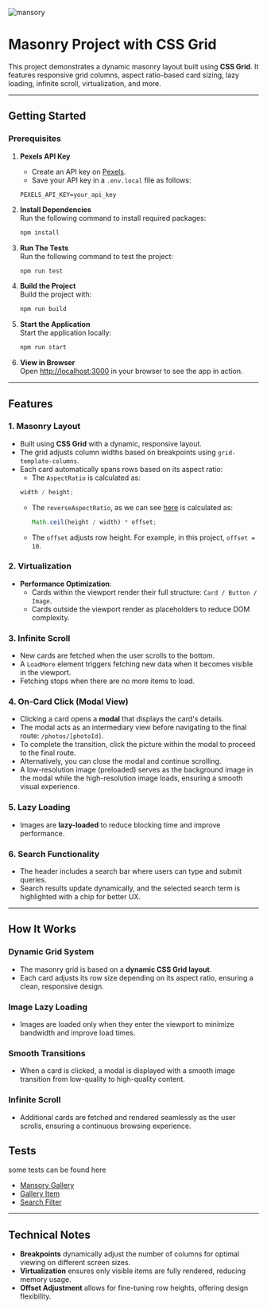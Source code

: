 ![mansory](./assests/mansory.png)

# Masonry Project with CSS Grid

This project demonstrates a dynamic masonry layout built using **CSS Grid**. It features responsive grid columns, aspect ratio-based card sizing, lazy loading, infinite scroll, virtualization, and more.

---

## Getting Started

### Prerequisites

1. **Pexels API Key**

   - Create an API key on [Pexels](https://www.pexels.com/api/).
   - Save your API key in a `.env.local` file as follows:

   ```env
   PEXELS_API_KEY=your_api_key
   ```

2. **Install Dependencies**  
   Run the following command to install required packages:

   ```bash
   npm install
   ```

3. **Run The Tests**  
   Run the following command to test the project:

   ```bash
   npm run test
   ```

4. **Build the Project**  
   Build the project with:

   ```bash
   npm run build
   ```

5. **Start the Application**  
   Start the application locally:

   ```bash
   npm run start
   ```

6. **View in Browser**  
   Open [http://localhost:3000](http://localhost:3000) in your browser to see the app in action.

---

## Features

### 1. **Masonry Layout**

- Built using **CSS Grid** with a dynamic, responsive layout.
- The grid adjusts column widths based on breakpoints using `grid-template-columns`.
- Each card automatically spans rows based on its aspect ratio:
  - The `AspectRatio` is calculated as:
  ```js
  width / height;
  ```
  - The `reverseAspectRatio`, as we can see [here](src/components/GalleryItem/index.tsx#25) is calculated as:
    ```js
    Math.ceil(height / width) * offset;
    ```
  - The `offset` adjusts row height. For example, in this project, `offset = 10`.

### 2. **Virtualization**

- **Performance Optimization**:
  - Cards within the viewport render their full structure: `Card / Button / Image`.
  - Cards outside the viewport render as placeholders to reduce DOM complexity.

### 3. **Infinite Scroll**

- New cards are fetched when the user scrolls to the bottom.
- A `LoadMore` element triggers fetching new data when it becomes visible in the viewport.
- Fetching stops when there are no more items to load.

### 4. **On-Card Click (Modal View)**

- Clicking a card opens a **modal** that displays the card's details.
- The modal acts as an intermediary view before navigating to the final route: `/photos/[photoId]`.
- To complete the transition, click the picture within the modal to proceed to the final route.
- Alternatively, you can close the modal and continue scrolling.
- A low-resolution image (preloaded) serves as the background image in the modal while the high-resolution image loads, ensuring a smooth visual experience.

### 5. **Lazy Loading**

- Images are **lazy-loaded** to reduce blocking time and improve performance.

### 6. **Search Functionality**

- The header includes a search bar where users can type and submit queries.
- Search results update dynamically, and the selected search term is highlighted with a chip for better UX.

---

## How It Works

### **Dynamic Grid System**

- The masonry grid is based on a **dynamic CSS Grid layout**.
- Each card adjusts its row size depending on its aspect ratio, ensuring a clean, responsive design.

### **Image Lazy Loading**

- Images are loaded only when they enter the viewport to minimize bandwidth and improve load times.

### **Smooth Transitions**

- When a card is clicked, a modal is displayed with a smooth image transition from low-quality to high-quality content.

### **Infinite Scroll**

- Additional cards are fetched and rendered seamlessly as the user scrolls, ensuring a continuous browsing experience.

## **Tests**

some tests can be found here

- [Mansory Gallery](src/components/Mansory/__tests__/index.test.tsx)
- [Gallery Item](src/components/GalleryItem/__tests__/indext.test.tsx)
- [Search Filter](src/components/SearchFilter/__tests__/index.test.tsx)

---

## Technical Notes

- **Breakpoints** dynamically adjust the number of columns for optimal viewing on different screen sizes.
- **Virtualization** ensures only visible items are fully rendered, reducing memory usage.
- **Offset Adjustment** allows for fine-tuning row heights, offering design flexibility.
